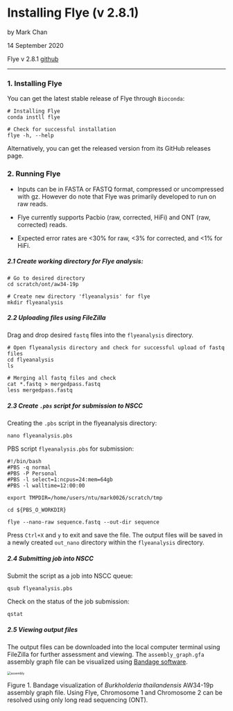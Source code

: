 # Installing Flye (v 2.8.1)

by Mark Chan

14 September 2020

Flye v 2.8.1 [github](https://github.com/fenderglass/Flye)

------

### 1. Installing Flye

You can get the latest stable release of Flye through `Bioconda`:

```shell
# Installing Flye
conda instll flye

# Check for successful installation
flye -h, --help
```

Alternatively, you can get the released version from its GitHub releases page.

### 2. Running Flye

* Inputs can be in FASTA or FASTQ format, compressed or uncompressed with gz. However do note that Flye was primarily developed to run on raw reads.

* Flye currently supports Pacbio (raw, corrected, HiFi) and ONT (raw, corrected) reads.

* Expected error rates are <30% for raw, <3% for corrected, and <1% for HiFi.

##### 2.1 Create working directory for Flye analysis:

```shell
# Go to desired directory
cd scratch/ont/aw34-19p

# Create new directory 'flyeanalysis' for flye
mkdir flyeanalysis
```

##### 2.2 Uploading files using FileZilla

Drag and drop desired `fastq` files into the `flyeanalysis` directory.

```shell
# Open flyeanalysis directory and check for successful upload of fastq files
cd flyeanalysis
ls

# Merging all fastq files and check
cat *.fastq > mergedpass.fastq
less mergedpass.fastq
```

##### 2.3 Create `.pbs` script for submission to NSCC

Creating the `.pbs` script in the flyeanalysis directory:

```shell
nano flyeanalysis.pbs
```

PBS script `flyeanalysis.pbs` for submission:

```shell
#!/bin/bash
#PBS -q normal
#PBS -P Personal
#PBS -l select=1:ncpus=24:mem=64gb
#PBS -l walltime=12:00:00

export TMPDIR=/home/users/ntu/mark0026/scratch/tmp

cd ${PBS_O_WORKDIR}

flye --nano-raw sequence.fastq --out-dir sequence
```

Press `Ctrl+X` and `y` to exit and save the file. The output files will be saved in a newly created `out_nano` directory within the `flyeanalysis` directory.

##### 2.4 Submitting job into NSCC

Submit the script as a job into NSCC queue:

```shell
qsub flyeanalysis.pbs
```

Check on the status of the job submission:

```shell
qstat
```

##### 2.5 Viewing output files

The output files can be downloaded into the local computer terminal using FileZilla for further assessment and viewing. The `assembly_graph.gfa` assembly graph file can be visualized using [Bandage software](https://rrwick.github.io/Bandage/).

<img src="C:\Users\markc\OneDrive - Nanyang Technological University\PhD\Experiments\Sequencing\202008 ONT Run\200805 ONT Run\Flye\out_nano\assembly.png" alt="assembly" style="zoom:50%;" />

Figure 1. Bandage visualization of *Burkholderia thailandensis* AW34-19p assembly graph file. Using Flye, Chromosome 1 and Chromosome 2 can be resolved using only long read sequencing (ONT).
